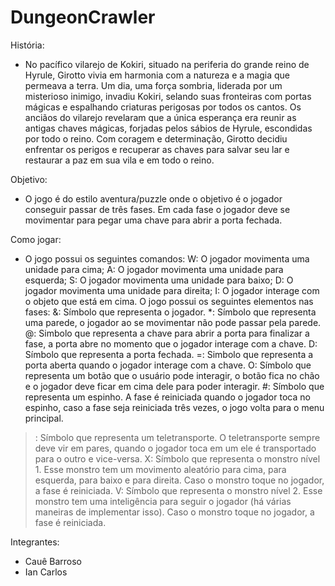 # DungeonCrawler

História:
- No pacífico vilarejo de Kokiri, situado na periferia do grande reino de Hyrule, Girotto vivia em harmonia com a natureza e a magia que permeava a terra. Um dia, uma força sombria, liderada por um misterioso inimigo, invadiu Kokiri, selando suas fronteiras com portas mágicas e espalhando criaturas perigosas por todos os cantos. Os anciãos do vilarejo revelaram que a única esperança era reunir as antigas chaves mágicas, forjadas pelos sábios de Hyrule, escondidas por todo o reino. Com coragem e determinação, Girotto decidiu enfrentar os perigos e recuperar as chaves para salvar seu lar e restaurar a paz em sua vila e em todo o reino.

Objetivo:
- O jogo é do estilo aventura/puzzle onde o objetivo é o jogador conseguir passar de três fases. Em cada fase o jogador deve se movimentar para pegar uma chave para abrir a porta fechada.

Como jogar:
- O jogo possui os seguintes comandos:
W: O jogador movimenta uma unidade para cima;
A: O jogador movimenta uma unidade para esquerda;
S: O jogador movimenta uma unidade para baixo;
D: O jogador movimenta uma unidade para direita;
I: O jogador interage com o objeto que está em cima.
     O jogo possui os seguintes elementos nas fases:
&: Símbolo que representa o jogador.
*: Símbolo que representa uma parede, o jogador ao se movimentar não pode passar pela parede.
@: Simbolo que representa a chave para abrir a porta para finalizar a fase, a porta abre no momento que o jogador interage com a chave.
D: Símbolo que representa a porta fechada.
=: Simbolo que representa a porta aberta quando o jogador interage com a chave.
O: Símbolo que representa um botão que o usuário pode interagir, o botão fica no chão e o jogador deve ficar em cima dele para poder interagir.
#: Símbolo que representa um espinho. A fase é reiniciada quando o jogador toca no espinho, caso a fase seja reiniciada três vezes, o jogo volta para o menu principal.
>: Símbolo que representa um teletransporte. O teletransporte sempre deve vir em pares, quando o jogador toca em um ele é transportado para o outro e vice-versa.
X: Símbolo que representa o monstro nível 1. Esse monstro tem um movimento aleatório para cima, para esquerda, para baixo e para direita. Caso o monstro toque no jogador, a fase é reiniciada.
V: Símbolo que representa o monstro nível 2. Esse monstro tem uma inteligência para seguir o jogador (há várias maneiras de implementar isso). Caso o monstro toque no jogador, a fase é reiniciada.

Integrantes:
- Cauê Barroso
- Ian Carlos
